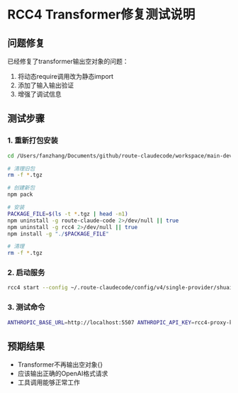 # RCC4 Transformer修复测试说明

## 问题修复
已经修复了transformer输出空对象的问题：
1. 将动态require调用改为静态import
2. 添加了输入输出验证
3. 增强了调试信息

## 测试步骤

### 1. 重新打包安装
```bash
cd /Users/fanzhang/Documents/github/route-claudecode/workspace/main-development

# 清理旧包
rm -f *.tgz

# 创建新包
npm pack

# 安装
PACKAGE_FILE=$(ls -t *.tgz | head -n1)
npm uninstall -g route-claude-code 2>/dev/null || true
npm uninstall -g rcc4 2>/dev/null || true
npm install -g "./$PACKAGE_FILE"

# 清理
rm -f *.tgz
```

### 2. 启动服务
```bash
rcc4 start --config ~/.route-claudecode/config/v4/single-provider/shuaihong-v4-5507-demo1-enhanced.json --port 5507
```

### 3. 测试命令
```bash
ANTHROPIC_BASE_URL=http://localhost:5507 ANTHROPIC_API_KEY=rcc4-proxy-key claude --print "列出本目录中所有文件夹"
```

## 预期结果
- Transformer不再输出空对象{}
- 应该输出正确的OpenAI格式请求
- 工具调用能够正常工作
